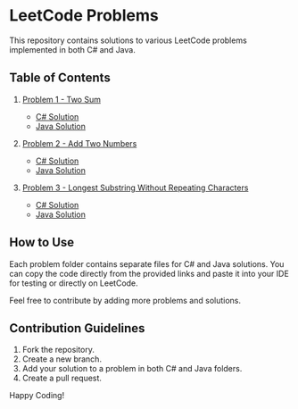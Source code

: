 # LeetCode Problems

This repository contains solutions to various LeetCode problems implemented in both C# and Java.

## Table of Contents

1. [Problem 1 - Two Sum](./CSharp/Problem1_TwoSum.cs)
   - [C# Solution](./CSharp/Problem1_TwoSum.cs)
   - [Java Solution](./Java/Problem1_TwoSum.java)

2. [Problem 2 - Add Two Numbers](./CSharp/Problem2_AddTwoNumbers.cs)
   - [C# Solution](./CSharp/Problem2_AddTwoNumbers.cs)
   - [Java Solution](./Java/Problem2_AddTwoNumbers.java)

3. [Problem 3 - Longest Substring Without Repeating Characters](./CSharp/Problem3_LongestSubstring.cs)
   - [C# Solution](./CSharp/Problem3_LongestSubstring.cs)
   - [Java Solution](./Java/Problem3_LongestSubstring.java)



## How to Use

Each problem folder contains separate files for C# and Java solutions. You can copy the code directly from the provided links and paste it into your IDE for testing or directly on LeetCode.

Feel free to contribute by adding more problems and solutions.

## Contribution Guidelines

1. Fork the repository.
2. Create a new branch.
3. Add your solution to a problem in both C# and Java folders.
4. Create a pull request.

Happy Coding!

